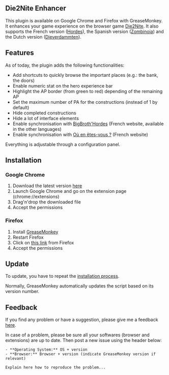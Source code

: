 ## Die2Nite Enhancer

This plugin is available on Google Chrome and Firefox with GreaseMonkey. It enhances your game experience on the browser game
[Die2Nite](http://www.die2nite.com/). It also supports the French version
([Hordes](http://www.hordes.fr/)), the Spanish version
([Zombinoia](http://www.zombinoia.com/)) and the Dutch version
([Dieverdammten](http://www.dieverdammten.de/)).

## Features

As of today, the plugin adds the following functionalities:
- Add shortcuts to quickly browse the important places (e.g.: the bank, the doors)
- Enable numeric stat on the hero experience bar
- Highlight the AP border (from green to red) depending of the remaining AP
- Set the maximum number of PA for the constructions (instead of 1 by default)
- Hide completed constructions
- Hide a lot of interface elements
- Enable synchronisation with [BigBroth'Hordes](http://bbh.fred26.fr/) (French website, available in the other languages)
- Enable synchronisation with [Où en êtes-vous ?](http://www.oeev-hordes.com/) (French website)

Everything is adjustable through a configuration panel.

## Installation

### Google Chrome

1. Download the latest version [here](https://github.com/abeaumet/die2nite_enhancer/raw/master/userscript/die2nite_enhancer.user.js)
2. Launch Google Chrome and go on the extension page (chrome://extensions)
3. Drag'n'drop the downloaded file
4. Accept the permissions

### Firefox

1. Install [GreaseMonkey](https://addons.mozilla.org/en-US/firefox/addon/greasemonkey/)
2. Restart Firefox
3. Click on [this link](https://github.com/abeaumet/die2nite_enhancer/raw/master/userscript/die2nite_enhancer.user.js) from Firefox
4. Accept the permissions

## Update

To update, you have to repeat the [installation process](#installation).

Normally, GreaseMonkey automatically updates the script based on its version number.

## Feedback

If you find any problem or have a suggestion, please give me a feedback [here](https://github.com/abeaumet/die2nite_enhancer/issues).

In case of a problem, please be sure all your softwares (browser and extensions) are up to date. Then post a new issue using the header below:

```
- **Operating System:** OS + version
- **Browser:** Browser + version (indicate GreaseMonkey version if relevant)

Explain here how to reproduce the problem...
```
